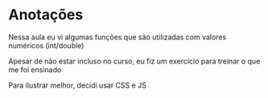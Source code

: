 # Anotações

Nessa aula eu vi algumas funções que são utilizadas com valores numéricos (int/double)

Apesar de não estar incluso no curso, eu fiz um exercício para treinar o que me foi ensinado

Para ilustrar melhor, decidi usar CSS e JS